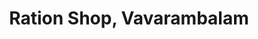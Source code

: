 ---
title: "Ration Shop, Vavarambalam"
url: /thiruvananthapauram/ration-shop-vavarambalam/
shop: convenience
---